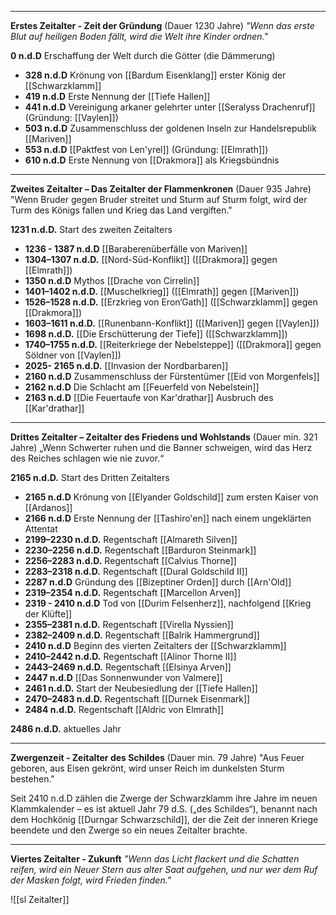 
---
**Erstes Zeitalter - Zeit der Gründung** (Dauer 1230 Jahre)
_"Wenn das erste Blut auf heiligen Boden fällt, wird die Welt ihre Kinder ordnen."_

**0 n.d.D** Erschaffung der Welt durch die Götter (die Dämmerung)
- **328 n.d.D** Krönung von [[Bardum Eisenklang]] erster König der [[Schwarzklamm]]
- **419 n.d.D** Erste Nennung der [[Tiefe Hallen]]
- **441 n.d.D** Vereinigung arkaner gelehrter unter [[Seralyss Drachenruf]] (Gründung: [[Vaylen]]) 
- **503 n.d.D** Zusammenschluss der goldenen Inseln zur Handelsrepublik [[Mariven]]
- **553 n.d.D** [[Paktfest von Len'yrel]] (Gründung: [[Elmrath]])
- **610 n.d.D** Erste Nennung von [[Drakmora]] als Kriegsbündnis

---
**Zweites Zeitalter – Das Zeitalter der Flammenkronen** (Dauer 935 Jahre)
"Wenn Bruder gegen Bruder streitet und Sturm auf Sturm folgt, wird der Turm des Königs fallen und Krieg das Land vergiften."

**1231 n.d.D.** Start des zweiten Zeitalters
- **1236 - 1387 n.d.D** [[Baraberenüberfälle von Mariven]] 
- **1304–1307 n.d.D.** [[Nord-Süd-Konflikt]] ([[Drakmora]] gegen [[Elmrath]]) 
- **1350 n.d.D** Mythos [[Drache von Cirrelin]]
- **1401–1402 n.d.D.** [[Muschelkrieg]] ([[Elmrath]] gegen [[Mariven]])
- **1526–1528 n.d.D.** [[Erzkrieg von Eron’Gath]] ([[Schwarzklamm]] gegen [[Drakmora]])
- **1603–1611 n.d.D.** [[Runenbann-Konflikt]] ([[Mariven]] gegen [[Vaylen]])
- **1698 n.d.D.** [[Die Erschütterung der Tiefe]] ([[Schwarzklamm]])
- **1740–1755 n.d.D.** [[Reiterkriege der Nebelsteppe]] ([[Drakmora]] gegen Söldner von [[Vaylen]])
- **2025- 2165 n.d.D.** [[Invasion der Nordbarbaren]] 
- **2160 n.d.D** Zusammenschluss der Fürstentümer [[Eid von Morgenfels]]
- **2162 n.d.D** Die Schlacht am [[Feuerfeld von Nebelstein]]
- **2163 n.d.D** [[Die Feuertaufe von Kar'drathar]] Ausbruch des [[Kar'drathar]]

---
**Drittes Zeitalter – Zeitalter des Friedens und Wohlstands** (Dauer min. 321 Jahre)
„Wenn Schwerter ruhen und die Banner schweigen, wird das Herz des Reiches schlagen wie nie zuvor.“

**2165 n.d.D.** Start des Dritten Zeitalters
- **2165 n.d.D** Krönung von [[Elyander Goldschild]] zum ersten Kaiser von [[Ardanos]] 
- **2166 n.d.D** Erste Nennung der [[Tashiro'en]] nach einem ungeklärten Attentat
- **2199–2230 n.d.D.** Regentschaft [[Almareth Silven]]
- **2230–2256 n.d.D.** Regentschaft [[Barduron Steinmark]]
- **2256–2283 n.d.D.** Regentschaft [[Calvius Thorne]] 
- **2283–2318 n.d.D.** Regentschaft [[Dural Goldschild II]]
- **2287 n.d.D** Gründung des [[Bizeptiner Orden]] durch [[Arn'Old]]
- **2319–2354 n.d.D.** Regentschaft [[Marcellon Arven]]
- **2319 - 2410 n.d.D** Tod von [[Durim Felsenherz]], nachfolgend [[Krieg der Klüfte]]
- **2355–2381 n.d.D.** Regentschaft [[Virella Nyssien]]
- **2382–2409 n.d.D.** Regentschaft [[Balrik Hammergrund]]
- **2410 n.d.D** Beginn des vierten Zeitalters der [[Schwarzklamm]]
- **2410–2442 n.d.D.** Regentschaft [[Alinor Thorne II]]
- **2443–2469 n.d.D.** Regentschaft [[Elsinya Arven]]
- **2447 n.d.D** [[Das Sonnenwunder von Valmere]]
- **2461 n.d.D.** Start der Neubesiedlung der [[Tiefe Hallen]]
- **2470–2483 n.d.D.** Regentschaft [[Durnek Eisenmark]]
- **2484 n.d.D.** Regentschaft [[Aldric von Elmrath]]
	
**2486 n.d.D.** aktuelles Jahr

---
**Zwergenzeit - Zeitalter des Schildes** (Dauer min. 79 Jahre) 
 "Aus Feuer geboren, aus Eisen gekrönt, wird unser Reich im dunkelsten Sturm bestehen."
 
Seit 2410 n.d.D zählen die Zwerge der Schwarzklamm ihre Jahre im neuen Klammkalender – es ist aktuell Jahr 79 d.S. („des Schildes“), benannt nach dem Hochkönig [[Durngar Schwarzschild]], der die Zeit der inneren Kriege beendete und den Zwerge so ein neues Zeitalter brachte.

---
**Viertes Zeitalter - Zukunft** 
_"Wenn das Licht flackert und die Schatten reifen, wird ein Neuer Stern aus alter Saat aufgehen, und nur wer dem Ruf der Masken folgt, wird Frieden finden."_

![[sl Zeitalter]]
